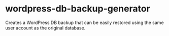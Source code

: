 wordpress-db-backup-generator
=============================

Creates a WordPress DB backup that can be easily restored using the same user account as the original database.
